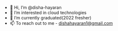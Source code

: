 - 👋 Hi, I’m @disha-hayaran
- 👀 I’m interested in cloud technologies
- 🌱 I’m currently graduated(2022 fresher)
- 📫 To reach out to me - dishahayaran1@gmail.com

<!---
disha-hayaran/disha-hayaran is a ✨ special ✨ repository because its `README.md` (this file) appears on your GitHub profile.
You can click the Preview link to take a look at your changes.
--->
